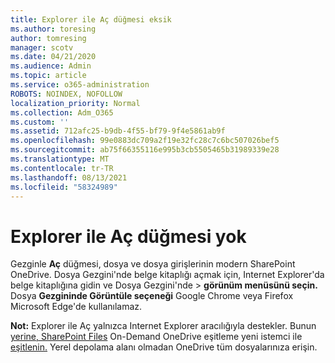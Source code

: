 ```yaml
---
title: Explorer ile Aç düğmesi eksik
ms.author: toresing
author: tomresing
manager: scotv
ms.date: 04/21/2020
ms.audience: Admin
ms.topic: article
ms.service: o365-administration
ROBOTS: NOINDEX, NOFOLLOW
localization_priority: Normal
ms.collection: Adm_O365
ms.custom: ''
ms.assetid: 712afc25-b9db-4f55-bf79-9f4e5861ab9f
ms.openlocfilehash: 99e0883dc709a2f19e32fc28c7c6bc507026bef5
ms.sourcegitcommit: ab75f66355116e995b3cb5505465b31989339e28
ms.translationtype: MT
ms.contentlocale: tr-TR
ms.lasthandoff: 08/13/2021
ms.locfileid: "58324989"
---
```

# <a name="the-open-with-explorer-button-is-missing"></a>Explorer ile Aç düğmesi yok

Gezginle **Aç** düğmesi, dosya ve dosya girişlerinin modern SharePoint OneDrive. Dosya Gezgini'nde belge kitaplığı açmak için, Internet Explorer'da belge kitaplığına gidin ve Dosya Gezgini'nde \> **görünüm menüsünü seçin.** Dosya **Gezgininde Görüntüle seçeneği** Google Chrome veya Firefox Microsoft Edge'de kullanılamaz. 
  
**Not:** Explorer ile Aç yalnızca Internet Explorer aracılığıyla destekler. Bunun [yerine, SharePoint Files](https://support.office.com/article/6de9ede8-5b6e-4503-80b2-6190f3354a88.aspx) On-Demand OneDrive eşitleme yeni istemci ile [eşitlenin.](https://support.office.com/article/0e6860d3-d9f3-4971-b321-7092438fb38e.aspx) Yerel depolama alanı olmadan OneDrive tüm dosyalarınıza erişin. 
  

